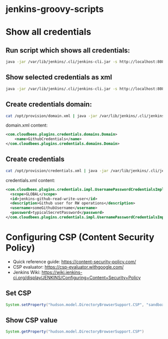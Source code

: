 # jenkins-groovy-scripts

# Show all credentials

## Run script which shows all credentials:

```bash
java -jar /var/lib/jenkins/.cli/jenkins-cli.jar -s http://localhost:8080 groovy /opt/groovyScripts/show-all-credentials.groovy
```

## Show selected credentials as xml

```bash
java -jar /var/lib/jenkins/.cli/jenkins-cli.jar -s http://localhost:8080 get-credentials-as-xml "SystemCredentialsProvider::SystemContextResolver::jenkins" "(global)" CREDENTIAL ID
```

## Create credentials domain:

```bash
cat /opt/provision/domain.xml | java -jar /var/lib/jenkins/.cli/jenkins-cli.jar -s http://localhost:8080/ create-credentials-domain-by-xml "SystemCredentialsProvider::SystemContextResolver::jenkins"
```

domain.xml content:
```xml
<com.cloudbees.plugins.credentials.domains.Domain>
    <name>GithubCredentials</name>
</com.cloudbees.plugins.credentials.domains.Domain>
```

## Create credentials
```bash
cat /opt/provision/credentials.xml | java -jar /var/lib/jenkins/.cli/jenkins-cli.jar -s http://localhost:8080/ create-credentials-by-xml "SystemCredentialsProvider::SystemContextResolver::jenkins" GithubCredentials
```

credentials.xml content:
```xml
<com.cloudbees.plugins.credentials.impl.UsernamePasswordCredentialsImpl>
  <scope>GLOBAL</scope>
  <id>jenkins-github-read-write-user</id>
  <description>Github user for RW operations</description>
  <username>someGithubUsername</username>
  <password>typicalSecretPassword</password>
</com.cloudbees.plugins.credentials.impl.UsernamePasswordCredentialsImpl>
```

# Configuring CSP (Content Security Policy)
- Quick reference guide: https://content-security-policy.com/
- CSP evaluator: https://csp-evaluator.withgoogle.com/
- Jenkins Wiki: https://wiki.jenkins-ci.org/display/JENKINS/Configuring+Content+Security+Policy

## Set CSP
```groovy
System.setProperty("hudson.model.DirectoryBrowserSupport.CSP", "sandbox allow-same-origin allow-scripts allow-top-navigation;script-src 'unsafe-inline' 'self';default-src 'self'; img-src self data: http: https:; style-src self unsafe-inline; child-src 'self'; frame-src 'self';")
```
## Show CSP value
```groovy
System.getProperty("hudson.model.DirectoryBrowserSupport.CSP")
```
